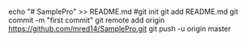 echo "# SamplePro" >> README.md
#git init
git add README.md
git commit -m "first commit"
git remote add origin https://github.com/mred14/SamplePro.git
git push -u origin master
